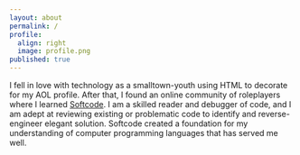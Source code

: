 ```yaml
---
layout: about
permalink: /
profile:
  align: right
  image: profile.png
published: true
---
```


I fell in love with technology as a smalltown-youth using HTML to decorate for my AOL profile. After that, I found an online community of roleplayers where I learned [Softcode](https://wiki.tinymux.org/index.php/Softcode). I am a skilled reader and debugger of code, and I am adept at reviewing existing or problematic code to identify and reverse-engineer elegant solution. Softcode created a foundation for my understanding of computer programming languages that has served me well.
